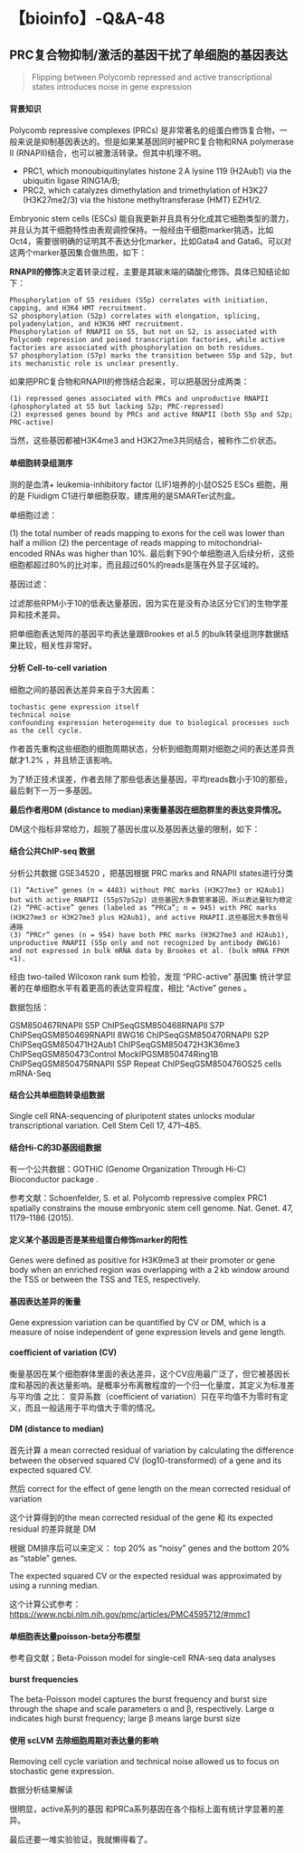 # 【bioinfo】-Q&A-48

## PRC复合物抑制/激活的基因干扰了单细胞的基因表达
> Flipping between Polycomb repressed and active transcriptional states introduces noise in gene expression

#### 背景知识
Polycomb repressive complexes (PRCs) 是非常著名的组蛋白修饰复合物，一般来说是抑制基因表达的。但是如果某基因同时被PRC复合物和RNA polymerase II (RNAPII)结合，也可以被激活转录。但其中机理不明。

- PRC1, which monoubiquitinylates histone 2 A lysine 119 (H2Aub1) via the ubiquitin ligase RING1A/B;
- PRC2, which catalyzes dimethylation and trimethylation of H3K27 (H3K27me2/3) via the histone methyltransferase (HMT) EZH1/2.

Embryonic stem cells (ESCs) 能自我更新并且具有分化成其它细胞类型的潜力，并且认为其干细胞特性由表观调控保持。一般经由干细胞marker挑选，比如Oct4，需要很明确的证明其不表达分化marker，比如Gata4 and Gata6。可以对这两个marker基因集合做热图，如下：






**RNAPII的修饰**决定着转录过程，主要是其碳末端的磷酸化修饰。具体已知结论如下：
```
Phosphorylation of S5 residues (S5p) correlates with initiation, capping, and H3K4 HMT recruitment.
S2 phosphorylation (S2p) correlates with elongation, splicing, polyadenylation, and H3K36 HMT recruitment.
Phosphorylation of RNAPII on S5, but not on S2, is associated with Polycomb repression and poised transcription factories, while active factories are associated with phosphorylation on both residues.
S7 phosphorylation (S7p) marks the transition between S5p and S2p, but its mechanistic role is unclear presently.
```
如果把PRC复合物和RNAPII的修饰结合起来，可以把基因分成两类：
```
(1) repressed genes associated with PRCs and unproductive RNAPII (phosphorylated at S5 but lacking S2p; PRC-repressed)
(2) expressed genes bound by PRCs and active RNAPII (both S5p and S2p; PRC-active)
```
当然，这些基因都被H3K4me3 and H3K27me3共同结合，被称作二价状态。

#### 单细胞转录组测序
测的是血清+ leukemia-inhibitory factor (LIF)培养的小鼠OS25 ESCs 细胞，用的是 Fluidigm C1进行单细胞获取，建库用的是SMARTer试剂盒。

单细胞过滤：

(1) the total number of reads mapping to exons for the cell was lower than half a million
(2) the percentage of reads mapping to mitochondrial-encoded RNAs was higher than 10%.
最后剩下90个单细胞进入后续分析，这些细胞都超过80%的比对率，而且超过60%的reads是落在外显子区域的。

基因过滤：

过滤那些RPM小于10的低表达量基因，因为实在是没有办法区分它们的生物学差异和技术差异。

把单细胞表达矩阵的基因平均表达量跟Brookes et al.5 的bulk转录组测序数据结果比较，相关性非常好。

#### 分析 Cell-to-cell variation
细胞之间的基因表达差异来自于3大因素：
```
tochastic gene expression itself
technical noise
confounding expression heterogeneity due to biological processes such as the cell cycle.
```
作者首先重构这些细胞的细胞周期状态，分析到细胞周期对细胞之间的表达差异贡献才1.2% ，并且矫正该影响。

为了矫正技术误差，作者去除了那些低表达量基因，平均reads数小于10的那些，最后剩下一万一多基因。

**最后作者用DM (distance to median)来衡量基因在细胞群里的表达变异情况。**

DM这个指标非常给力，超脱了基因长度以及基因表达量的限制，如下：






#### 结合公共ChIP-seq 数据
分析公共数据 GSE34520 ，把基因根据 PRC marks and RNAPII states进行分类
```
(1) “Active” genes (n = 4483) without PRC marks (H3K27me3 or H2Aub1) but with active RNAPII (S5pS7pS2p) 这些基因大多数管家基因，所以表达量较为稳定
(2) “PRC-active” genes (labeled as “PRCa”; n = 945) with PRC marks (H3K27me3 or H3K27me3 plus H2Aub1), and active RNAPII.这些基因大多数信号通路
(3) “PRCr” genes (n = 954) have both PRC marks (H3K27me3 and H2Aub1), unproductive RNAPII (S5p only and not recognized by antibody 8WG16) and not expressed in bulk mRNA data by Brookes et al. (bulk mRNA FPKM <1).
```
经由 two-tailed Wilcoxon rank sum 检验，发现 “PRC-active” 基因集 统计学显著的在单细胞水平有着更高的表达变异程度，相比 “Active” genes 。

数据包括：

GSM850467RNAPII S5P ChIPSeqGSM850468RNAPII S7P ChIPSeqGSM850469RNAPII 8WG16 ChIPSeqGSM850470RNAPII S2P ChIPSeqGSM850471H2Aub1 ChIPSeqGSM850472H3K36me3 ChIPSeqGSM850473Control MockIPGSM850474Ring1B ChIPSeqGSM850475RNAPII S5P Repeat ChIPSeqGSM850476OS25 cells mRNA-Seq


#### 结合公共单细胞转录组数据
Single cell RNA-sequencing of pluripotent states unlocks modular transcriptional variation. Cell Stem Cell 17, 471–485.

#### 结合Hi-C的3D基因组数据
有一个公共数据：GOTHiC (Genome Organization Through Hi-C) Bioconductor package .

参考文献：Schoenfelder, S. et al. Polycomb repressive complex PRC1 spatially constrains the mouse embryonic stem cell genome. Nat. Genet. 47, 1179–1186 (2015).

#### 定义某个基因是否是某些组蛋白修饰marker的阳性
Genes were defined as positive for H3K9me3 at their promoter or gene body when an enriched region was overlapping with a 2 kb window around the TSS or between the TSS and TES, respectively.



#### 基因表达差异的衡量
Gene expression variation can be quantified by CV or DM, which is a measure of noise independent of gene expression levels and gene length.

#### coefficient of variation (CV)
衡量基因在某个细胞群体里面的表达差异，这个CV应用最广泛了，但它被基因长度和基因的表达量影响。是概率分布离散程度的一个归一化量度，其定义为标准差 与平均值 之比： 变异系数（coefficient of variation）只在平均值不为零时有定义，而且一般适用于平均值大于零的情况。

#### DM (distance to median)
首先计算 a mean corrected residual of variation by calculating the difference between the observed squared CV (log10-transformed) of a gene and its expected squared CV.

然后 correct for the effect of gene length on the mean corrected residual of variation

这个计算得到的the mean corrected residual of the gene 和 its expected residual 的差异就是 DM

根据 DM排序后可以来定义： top 20% as “noisy” genes and the bottom 20% as “stable” genes.

The expected squared CV or the expected residual was approximated by using a running median.

这个计算公式参考： https://www.ncbi.nlm.nih.gov/pmc/articles/PMC4595712/#mmc1

#### 单细胞表达量poisson-beta分布模型
参考自文献；Beta-Poisson model for single-cell RNA-seq data analyses

#### burst frequencies
The beta-Poisson model captures the burst frequency and burst size through the shape and scale parameters α and β, respectively. Large α indicates high burst frequency; large β means large burst size

#### 使用 scLVM 去除细胞周期对表达量的影响
Removing cell cycle variation and technical noise allowed us to focus on stochastic gene expression.


数据分析结果解读


很明显，active系列的基因 和PRCa系列基因在各个指标上面有统计学显著的差异。

最后还要一堆实验验证，我就懒得看了。

